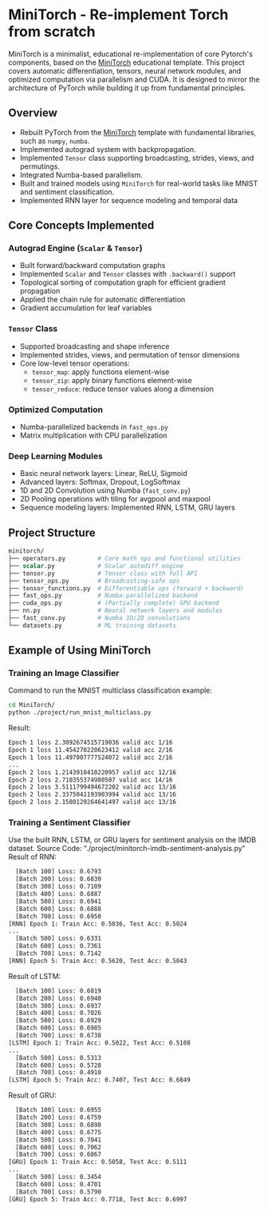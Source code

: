 # MiniTorch - Re-implement Torch from scratch
MiniTorch is a minimalist, educational re-implementation of core Pytorch's components, based on the [MiniTorch](https://github.com/minitorch/minitorch) educational template. This project covers automatic differentiation, tensors, neural network modules, and optimized computation via parallelism and CUDA. It is designed to mirror the architecture of PyTorch while building it up from fundamental principles.

## Overview
- Rebuilt PyTorch from the [MiniTorch](https://github.com/minitorch/minitorch) template with fundamental libraries, such as `numpy`, `numba`.
- Implemented autograd system with backpropagation.
- Implemented `Tensor` class supporting broadcasting, strides, views, and permutings.
- Integrated Numba-based parallelism.
- Built and trained models using `MiniTorch` for real-world tasks like MNIST and sentiment classification.
- Implemented RNN layer for sequence modeling and temporal data

## Core Concepts Implemented

### Autograd Engine (`Scalar` & `Tensor`)
- Built forward/backward computation graphs
- Implemented `Scalar` and `Tensor` classes with `.backward()` support
- Topological sorting of computation graph for efficient gradient propagation
- Applied the chain rule for automatic differentiation
- Gradient accumulation for leaf variables

### `Tensor` Class
- Supported broadcasting and shape inference
- Implemented strides, views, and permutation of tensor dimensions
- Core low-level tensor operations:
  - `tensor_map`: apply functions element-wise
  - `tensor_zip`: apply binary functions element-wise
  - `tensor_reduce`: reduce tensor values along a dimension

### Optimized Computation
- Numba-parallelized backends in `fast_ops.py`
- Matrix multiplication with CPU parallelization
<!-- - (Partially) CUDA tensor operations in `cuda_ops.py`
  - Tensor map, zip, and reduce functions
  - Practice GPU kernels for matrix multiplication and reduction -->

### Deep Learning Modules
- Basic neural network layers: Linear, ReLU, Sigmoid
- Advanced layers: Softmax, Dropout, LogSoftmax
- 1D and 2D Convolution using Numba (`fast_conv.py`)
- 2D Pooling operations with tiling for avgpool and maxpool
- Sequence modeling layers: Implemented RNN, LSTM, GRU layers
  
<!-- - Trained networks for:
  - Point classification (Simple, Split, XOR)
  - MNIST digit recognition (LeNet-style CNN)
  - Sentiment classification (SST2) -->
  
## Project Structure
```graphql
minitorch/
├── operators.py         # Core math ops and functional utilities
├── scalar.py            # Scalar autodiff engine
├── tensor.py            # Tensor class with full API
├── tensor_ops.py        # Broadcasting-safe ops
├── tensor_functions.py  # Differentiable ops (forward + backward)
├── fast_ops.py          # Numba-parallelized backend
├── cuda_ops.py          # (Partially complete) GPU backend
├── nn.py                # Neural network layers and modules
├── fast_conv.py         # Numba 1D/2D convolutions
└── datasets.py          # ML training datasets
```

## Example of Using MiniTorch
### Training an Image Classifier
Command to run the MNIST multiclass classification example:
```bash
cd MiniTorch/
python ./project/run_mnist_multiclass.py
```
Result:
```bash
Epoch 1 loss 2.3092674515719036 valid acc 1/16
Epoch 1 loss 11.454270220623412 valid acc 2/16
Epoch 1 loss 11.497007777524072 valid acc 2/16
...
Epoch 2 loss 1.2143910410220957 valid acc 12/16
Epoch 2 loss 2.710355374980507 valid acc 14/16
Epoch 2 loss 3.5111799494672202 valid acc 13/16
Epoch 2 loss 2.3375041193903994 valid acc 13/16
Epoch 2 loss 2.1580129264641497 valid acc 13/16
```

### Training a Sentiment Classifier
Use the built  RNN, LSTM, or GRU layers for sentiment analysis on the IMDB dataset. Source Code: "./project/minitorch-imdb-sentiment-analysis.py"
Result of RNN:
```bash
  [Batch 100] Loss: 0.6793
  [Batch 200] Loss: 0.6830
  [Batch 300] Loss: 0.7109
  [Batch 400] Loss: 0.6887
  [Batch 500] Loss: 0.6941
  [Batch 600] Loss: 0.6888
  [Batch 700] Loss: 0.6950
[RNN] Epoch 1: Train Acc: 0.5036, Test Acc: 0.5024
...
  [Batch 500] Loss: 0.6331
  [Batch 600] Loss: 0.7361
  [Batch 700] Loss: 0.7142
[RNN] Epoch 5: Train Acc: 0.5620, Test Acc: 0.5043
```

Result of LSTM:
```bash
  [Batch 100] Loss: 0.6819
  [Batch 200] Loss: 0.6940
  [Batch 300] Loss: 0.6937
  [Batch 400] Loss: 0.7026
  [Batch 500] Loss: 0.6929
  [Batch 600] Loss: 0.6985
  [Batch 700] Loss: 0.6738
[LSTM] Epoch 1: Train Acc: 0.5022, Test Acc: 0.5108
...
  [Batch 500] Loss: 0.5313
  [Batch 600] Loss: 0.5728
  [Batch 700] Loss: 0.4910
[LSTM] Epoch 5: Train Acc: 0.7407, Test Acc: 0.6849
```
Result of GRU:
```bash
  [Batch 100] Loss: 0.6955
  [Batch 200] Loss: 0.6759
  [Batch 300] Loss: 0.6890
  [Batch 400] Loss: 0.6775
  [Batch 500] Loss: 0.7041
  [Batch 600] Loss: 0.7062
  [Batch 700] Loss: 0.6867
[GRU] Epoch 1: Train Acc: 0.5058, Test Acc: 0.5111
...
  [Batch 500] Loss: 0.3454
  [Batch 600] Loss: 0.4701
  [Batch 700] Loss: 0.5790
[GRU] Epoch 5: Train Acc: 0.7718, Test Acc: 0.6997
```